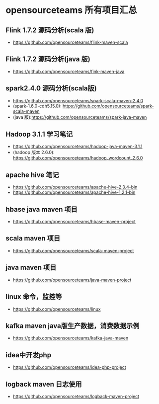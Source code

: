 #  opensourceteams 所有项目汇总



## Flink 1.7.2 源码分析(scala 版)
-  https://github.com/opensourceteams/flink-maven-scala

## Flink 1.7.2 源码分析(java 版)
- https://github.com/opensourceteams/fink-maven-java



## spark2.4.0 源码分析(scala版)
- https://github.com/opensourceteams/spark-scala-maven-2.4.0
- (spark-1.6.0-cdh5.15.0): https://github.com/opensourceteams/spark-scala-maven
- (java 版):https://github.com/opensourceteams/spark-java-maven



## Hadoop 3.1.1 学习笔记
- https://github.com/opensourceteams/hadoop-java-maven-3.1.1
- (hadoop 版本 2.6.0): https://github.com/opensourceteams/hadoop_wordcount_2.6.0

## apache hive 笔记
- https://github.com/opensourceteams/apache-hive-2.3.4-bin
- https://github.com/opensourceteams/apache-hive-1.2.1-bin


## hbase java maven 项目
- https://github.com/opensourceteams/hbase-maven-project

## scala maven 项目
- https://github.com/opensourceteams/scala-maven-project


## java maven 项目
- https://github.com/opensourceteams/java-maven-project

## linux 命令，监控等
- https://github.com/opensourceteams/linux



## kafka maven java版生产数据，消费数据示例
- https://github.com/opensourceteams/kafka-java-maven

## idea中开发php
- https://github.com/opensourceteams/idea-php-project 


## logback maven 日志使用
- https://github.com/opensourceteams/logback-maven-project



